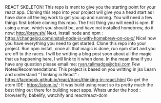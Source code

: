 REACT SKELETON!
This repo is ment to give you the starting point for your react app. Cloning this repo into your project will give you a head start as I have done all the leg work to get you up and running. You will need a few things first before cloning this repo.
The first thing you will need is npm. If using a mac, which you should be, and have not installed homebrew, do it now: http://brew.sh/
Next, install node and npm : https://changelog.com/install-node-js-with-homebrew-on-os-x/
Nice! now you have everything you need to get started.
Clone this repo into your project. Run npm install, once all that magic is done, run npm start and you are off to the races. I will be writting a blog post soon about all the magic that us happening here, I will link to it when done. In the mean time if you have any question please email me: ryan.tallmadge@cbsi.com
Few Notes/Recommendations:
This project is based on you writting in jsx
Learn and understand "Thinking in React" : https://facebook.github.io/react/docs/thinking-in-react.html
Go get the atom IDE : https://atom.io/ : It was build using react so its pretty much the best thing out there for building react apps.
Whats under the hood : browserify, babelify, watchify and react/react-dom
